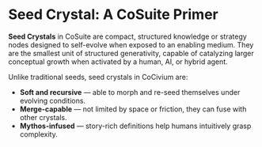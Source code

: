 # Seed Crystal: A CoSuite Primer

**Seed Crystals** in CoSuite are compact, structured knowledge or strategy nodes designed to self-evolve when exposed to an enabling medium. 
They are the smallest unit of structured generativity, capable of catalyzing larger conceptual growth when activated by a human, AI, or hybrid agent.

Unlike traditional seeds, seed crystals in CoCivium are:
- **Soft and recursive** — able to morph and re-seed themselves under evolving conditions.
- **Merge-capable** — not limited by space or friction, they can fuse with other crystals.
- **Mythos-infused** — story-rich definitions help humans intuitively grasp complexity.